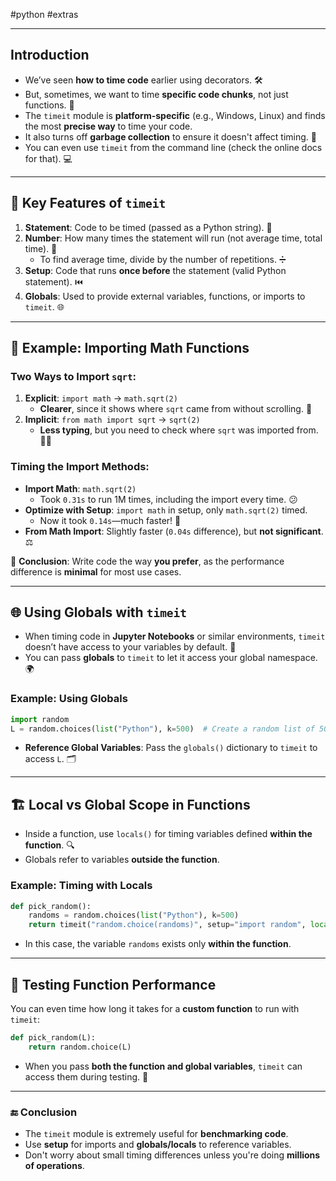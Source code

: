 #python #extras 

---
## Introduction
- We’ve seen **how to time code** earlier using decorators. 🛠️
- But, sometimes, we want to time **specific code chunks**, not just functions. 🤔
- The `timeit` module is **platform-specific** (e.g., Windows, Linux) and finds the most **precise way** to time your code.
- It also turns off **garbage collection** to ensure it doesn't affect timing. 🚮
- You can even use `timeit` from the command line (check the online docs for that). 💻

---

## 🧰 Key Features of `timeit`
1. **Statement**: Code to be timed (passed as a Python string). 📝
2. **Number**: How many times the statement will run (not average time, total time). 🔁
   - To find average time, divide by the number of repetitions. ➗
3. **Setup**: Code that runs **once before** the statement (valid Python statement). ⏮️
4. **Globals**: Used to provide external variables, functions, or imports to `timeit`. 🌐

---

## 📝 Example: Importing Math Functions

### Two Ways to Import `sqrt`:
1. **Explicit**: `import math` → `math.sqrt(2)` 
   - **Clearer**, since it shows where `sqrt` came from without scrolling. 👀
2. **Implicit**: `from math import sqrt` → `sqrt(2)` 
   - **Less typing**, but you need to check where `sqrt` was imported from. 🤷‍♂️

### Timing the Import Methods:
- **Import Math**: `math.sqrt(2)`  
  - Took `0.31s` to run 1M times, including the import every time. 😕
- **Optimize with Setup**: `import math` in setup, only `math.sqrt(2)` timed.
  - Now it took `0.14s`—much faster! 🚀
- **From Math Import**: Slightly faster (`0.04s` difference), but **not significant**. ⚖️

📝 **Conclusion**: Write code the way **you prefer**, as the performance difference is **minimal** for most use cases.

---

## 🌐 Using Globals with `timeit`
- When timing code in **Jupyter Notebooks** or similar environments, `timeit` doesn’t have access to your variables by default. 🚧
- You can pass **globals** to `timeit` to let it access your global namespace. 🌍

### Example: Using Globals
```python
import random
L = random.choices(list("Python"), k=500)  # Create a random list of 500 characters
```
- **Reference Global Variables**: Pass the `globals()` dictionary to `timeit` to access `L`. 🗂️

---

## 🏗️ Local vs Global Scope in Functions
- Inside a function, use `locals()` for timing variables defined **within the function**. 🔍
- Globals refer to variables **outside the function**.

### Example: Timing with Locals
```python
def pick_random():
    randoms = random.choices(list("Python"), k=500)
    return timeit("random.choice(randoms)", setup="import random", locals=locals())
```
- In this case, the variable `randoms` exists only **within the function**.

---

## 🧪 Testing Function Performance
You can even time how long it takes for a **custom function** to run with `timeit`:
```python
def pick_random(L):
    return random.choice(L)
```
- When you pass **both the function and global variables**, `timeit` can access them during testing. 🧩

---

### 🔚 Conclusion
- The `timeit` module is extremely useful for **benchmarking code**.
- Use **setup** for imports and **globals/locals** to reference variables.
- Don't worry about small timing differences unless you're doing **millions of operations**.